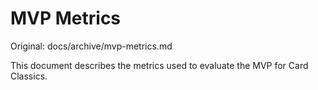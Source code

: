 # MVP Metrics

Original: docs/archive/mvp-metrics.md

This document describes the metrics used to evaluate the MVP for Card Classics.
